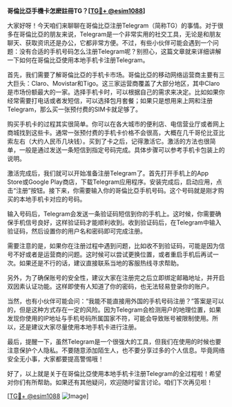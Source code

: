 **哥倫比亞手機卡怎麽註冊TG？[[TG💪+ @esim1088](https://t.me/s/esim1088)]**

大家好呀！今天咱们来聊聊在哥倫比亞注册Telegram（简称TG）的事情。对于很多在哥倫比亞的朋友来说，Telegram是一个非常实用的社交工具，无论是和朋友聊天、获取资讯还是办公，它都非常方便。不过，有些小伙伴可能会遇到一个问题：没有合适的手机号码怎么注册Telegram呢？别担心，这篇文章就来详细讲解一下如何在哥倫比亞使用本地手机卡注册Telegram。

首先，我们需要了解哥倫比亞的手机卡市场。哥倫比亞的移动网络运营商主要有三大巨头：Claro、Movistar和Tigo。这三家运营商覆盖了大部分地区，其中Claro是市场份额最大的一家。选择手机卡时，可以根据自己的需求来决定。比如如果你经常需要打电话或者发短信，可以选择包月套餐；如果只是想用来上网和注册Telegram，那么买一张预付费的SIM卡就足够了。

购买手机卡的过程其实很简单。你可以在各大城市的便利店、电信营业厅或者网上商城找到这些卡。通常一张预付费的手机卡价格不会很高，大概在几千哥伦比亚比索左右（大约人民币几块钱）。买到了卡之后，记得激活它。激活的方法也很简单，一般是通过发送一条短信到指定号码完成。具体步骤可以参考手机卡包装上的说明。

激活完成后，我们就可以开始准备注册Telegram了。首先打开手机上的App Store或Google Play商店，下载Telegram应用程序。安装完成后，启动应用，点击“注册”按钮。接下来，你需要输入你的哥倫比亞手机号码。这个号码就是刚才购买的本地手机卡对应的号码。

输入号码后，Telegram会发送一条验证码短信到你的手机上。这时候，你需要确保手机信号良好，这样验证码才能顺利收到。收到验证码后，在Telegram中输入验证码，然后设置你的用户名和密码即可完成注册。

需要注意的是，如果你在注册过程中遇到问题，比如收不到验证码，可能是因为信号不好或者是运营商的问题。这时候可以尝试更换位置，或者重启手机后再试一次。如果还是不行的话，建议直接联系当地的客服热线寻求帮助。

另外，为了确保账号的安全性，建议大家在注册完之后立即绑定邮箱地址，并开启双因素认证功能。这样即使有人知道了你的密码，也无法轻易登录你的账户。

当然，也有小伙伴可能会问：“我能不能直接用外国的手机号码注册？”答案是可以的，但是这种方式存在一定的风险。因为Telegram会检测用户的地理位置，如果发现你使用的IP地址与手机号码所属国家不符，可能会导致账号被限制使用。所以，还是建议大家尽量使用本地手机卡进行注册。

最后，提醒一下，虽然Telegram是一个很强大的工具，但我们在使用的时候也要注意保护个人隐私。不要随意添加陌生人，也不要分享过多的个人信息。毕竟网络安全无小事，大家都要提高警惕哦！

好了，以上就是关于在哥倫比亞使用本地手机卡注册Telegram的全过程啦！希望对你们有所帮助。如果还有其他疑问，欢迎随时留言讨论。咱们下次再见啦！

[[TG💪+ @esim1088](https://t.me/s/esim1088) ![Image](https://i.postimg.cc/4NQfJmqS/Snipaste-2025-05-13-00-14-12.png)]